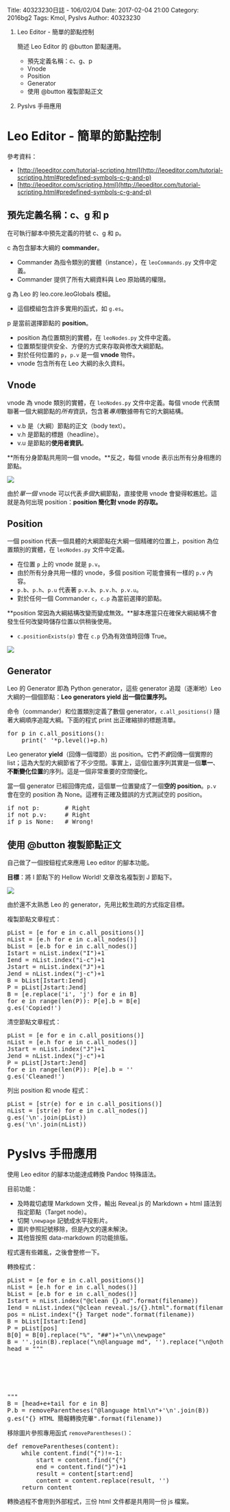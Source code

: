Title: 40323230日誌 - 106/02/04
Date: 2017-02-04 21:00
Category: 2016bg2
Tags: Kmol, Pyslvs
Author: 40323230

1. Leo Editor - 簡單的節點控制

    簡述 Leo Editor 的 @button 節點運用。
    
    * 預先定義名稱：c、g、p
    * Vnode
    * Position
    * Generator
    * 使用 @button 複製節點正文

1. Pyslvs 手冊應用

<!-- PELICAN_END_SUMMARY -->

Leo Editor - 簡單的節點控制
===

參考資料：

+ [http://leoeditor.com/tutorial-scripting.html](http://leoeditor.com/tutorial-scripting.html#predefined-symbols-c-g-and-p)
+ [http://leoeditor.com/scripting.html](http://leoeditor.com/tutorial-scripting.html#predefined-symbols-c-g-and-p)

預先定義名稱：c、g 和 p
---

在可執行腳本中預先定義的符號 c、g 和 p。

c 為包含腳本大綱的 **commander**。

- Commander 為指令類別的實體（instance），在 `leoCommands.py` 文件中定義。
- Commander 提供了所有大綱資料與 Leo 原始碼的權限。

g 為 Leo 的 leo.core.leoGlobals 模組。

- 這個模組包含許多實用的函式，如 `g.es`。

p 是當前選擇節點的 **position**。

- position 為位置類別的實體，在 `leoNodes.py` 文件中定義。
- 位置類型提供安全、方便的方式來存取與修改大綱節點。
- 對於任何位置的 `p`，`p.v` 是一個 **vnode** 物件。
- vnode 包含所有在 Leo 大綱的永久資料。

Vnode
---

vnode 為 vnode 類別的實體，在 `leoNodes.py` 文件中定義。每個 vnode 代表關聯著一個大綱節點的*所有*資訊，包含著*專用*數據帶有它的大鋼結構。

- v.b 是（大綱）節點的正文（body text）。
- v.h 是節點的標題（headline）。
- v.u 是節點的**使用者資訊**。

**所有分身節點共用同一個 vnode。**反之，每個 vnode 表示出所有分身相應的節點。

![](https://raw.githubusercontent.com/coursemdetw/project_site_files/gh-pages/files/2016spring/g2/Python_solvespace/0204_01.png)

由於*單一個* vnode 可以代表*多個*大綱節點，直接使用 vnode 會變得較尷尬。這就是為何出現 position：**position 簡化對 vnode 的存取。**

Position
---

一個 position 代表一個具體的大綱節點在大綱一個精確的位置上，position 為位置類別的實體，在 `leoNodes.py` 文件中定義。

- 在位置 `p` 上的 vnode 就是 `p.v`。
- 由於所有分身共用一樣的 vnode，多個 position 可能會擁有一樣的 `p.v` 內容。
- `p.b`、`p.h`、`p.u` 代表著 `p.v.b`、`p.v.h`、`p.v.u`。
- 對於任何一個 Commander `c`，`c.p` 為當前選擇的節點。

**position 常因為大綱結構改變而變成無效。**腳本應當只在確保大綱結構不會發生任何改變時儲存位置以供稍後使用。

- `c.positionExists(p)` 會在 `c.p` 仍為有效值時回傳 True。

![](https://raw.githubusercontent.com/coursemdetw/project_site_files/gh-pages/files/2016spring/g2/Python_solvespace/0204_02.png)

Generator
---

Leo 的 Generator 即為 Python generator，這些 generator 追蹤（逐漸地）Leo 大綱的一個個節點：**Leo generators yield 出一個位置序列。**

命令（commander）和位置類別定義了數個 generator，`c.all_positions()` 隨著大綱順序追蹤大綱。下面的程式 print 出正確縮排的標題清單。

<pre class="brush: python">
for p in c.all_positions():
    print(' '*p.level()+p.h)
</pre>

Leo generator **yield**（回傳一個環節）出 position。它們*不會*回傳一個實際的 list；這為大型的大綱節省了不少空間。事實上，這個位置序列其實是一個**單一**、**不斷變化位置**的序列。這是一個非常重要的空間優化。

當一個 generator 已經回傳完成，這個單一位置變成了一個**空的 position**。`p.v` 會在空的 position 為 None。這裡有正確及錯誤的方式測試空的 position。

<pre class="brush: python">
if not p:       # Right
if not p.v:     # Right
if p is None:   # Wrong!
</pre>

使用 @button 複製節點正文
---

自己做了一個按鈕程式來應用 Leo editor 的腳本功能。

**目標**：將 I 節點下的 Hellow World! 文章改名複製到 J 節點下。

![](https://raw.githubusercontent.com/coursemdetw/project_site_files/gh-pages/files/2016spring/g2/Python_solvespace/0204_03.png)

由於還不太熟悉 Leo 的 generator，先用比較生疏的方式指定目標。

複製節點文章程式：

<pre class="brush: python">
pList = [e for e in c.all_positions()]
nList = [e.h for e in c.all_nodes()]
bList = [e.b for e in c.all_nodes()]
Istart = nList.index("I")+1
Iend = nList.index("i-c")+1
Jstart = nList.index("J")+1
Jend = nList.index("j-c")+1
B = bList[Istart:Iend]
P = pList[Jstart:Jend]
B = [e.replace('i', 'j') for e in B]
for e in range(len(P)): P[e].b = B[e]
g.es('Copied!')
</pre>

清空節點文章程式：

<pre class="brush: python">
pList = [e for e in c.all_positions()]
nList = [e.h for e in c.all_nodes()]
Jstart = nList.index("J")+1
Jend = nList.index("j-c")+1
P = pList[Jstart:Jend]
for e in range(len(P)): P[e].b = ''
g.es('Cleaned!')
</pre>

列出 position 和 vnode 程式：

<pre class="brush: python">
pList = [str(e) for e in c.all_positions()]
nList = [str(e) for e in c.all_nodes()]
g.es('\n'.join(pList))
g.es('\n'.join(nList))
</pre>

Pyslvs 手冊應用
===

使用 Leo editor 的腳本功能達成轉換 Pandoc 特殊語法。

目前功能：

- 及時裁切處理 Markdown 文件，輸出 Reveal.js 的 Markdown + html 語法到指定節點（Target node）。
- 切開 `\newpage` 記號成水平投影片。
- 圖片參照記號移除，但是內文的還未解決。
- 其他皆按照 data-markdown 的功能排版。

程式還有些雜亂，之後會整修一下。

轉換程式：

<pre class="brush: python">
pList = [e for e in c.all_positions()]
nList = [e.h for e in c.all_nodes()]
bList = [e.b for e in c.all_nodes()]
Istart = nList.index("@clean {}.md".format(filename))
Iend = nList.index("@clean reveal.js/{}.html".format(filename))
pos = nList.index("{} Target node".format(filename))
B = bList[Istart:Iend]
P = pList[pos]
B[0] = B[0].replace("%", "##")+"\n\\newpage"
B = ''.join(B).replace("\n@language md", '').replace("\n@others", '').split("\n\n\\newpage")
head = """<section>
<section data-markdown data-separator="^\\n<!--===-->\\n">
<script type="text/template">"""
tail = """
</script>
</section>
</section>
"""
B = [head+e+tail for e in B]
P.b = removeParentheses("@language html\n"+'\n'.join(B))
g.es("{} HTML 簡報轉換完畢".format(filename))
</pre>

移除圖片參照專用函式 `removeParentheses()`：

<pre class="brush: python">
def removeParentheses(content):
    while content.find("{")!=-1:
        start = content.find("{")
        end = content.find("}")+1
        result = content[start:end]
        content = content.replace(result, '')
    return content
</pre>

轉換過程不會用到外部程式，三份 html 文件都是共用同一份 js 檔案。